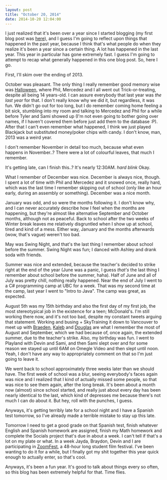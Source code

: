 ```yaml
---
layout: post
title: "October 20, 2014"
date: 2014-10-20 12:04:00
---
```


I just realized that it's been over a year since I started blogging
(my first blog post was [here](http://nulljosh.svbtle.com/october-9-2013)),
and I guess I'm going to reflect upon things that happened in the past year,
because I think that's what people do when they realize it's been a year
since a certain thing. A lot has happened in the last year. This year in
particular has gone extremely fast. I guess I'm going to attempt
to recap what generally happened in this one blog post. So, here I go.

First, I'll skim over the ending of 2013.

October was pleasant. The only thing I really remember good memory
wise was [Halloween](http://nulljosh.svbtle.com/november-1-2013), where Phil,
Mercedez and I all went out Trick-or-treating, despite all being 14 years-old.
I can assure everybody that last year was *the last year* for that. I don't
really know why we did it, but regardless, it was fun. We didn't go out for too
long, but I do remember coming home feeling a bit sick, stumbling into my room
and talking to Mercedez and Phil for a while before Tyler and Sami showed up
(I'm not even going to bother going over names, if I haven't covered them
before just add them to the database :P). After that I can't even remember
what happened, I think we just played Blackjack but substituted money/poker
chips with candy. I don't know, man, 2013 was a weird year.

I don't remember November in detail too much, because what even happens
in November..? There were a lot of colourful leaves, that much I remember.

It's getting late, can I finish this..? It's nearly 12:30AM. *hard blink* Okay.

What I remember of December was nice. December is always nice, though.
I spent a lot of time with Phil and Mercedez and it snowed once, really hard,
which was the last time I remember skipping out of school (only like an hour
  early, during an assembly or something). December was a nice month.

January was odd, and so were the months following it. I don't know why, and
I can never accurately describe how I feel when the months are happening, but
they're almost like alternative September and October months, although not
as peaceful. Back to school after the two weeks of Winter break leaves
me relatively disgruntled when I show up at school, tired and kind of a mess.
Either way, January and the months afterwards (wow, that's vague) weren't
too bad.

May was Swing Night, and that's the last thing I remember about school before
the summer. Swing Night was fun; I danced with Ashley and drank soda
with friends.

Summer was nice and extended, because the teacher's decided to strike right at
the end of the year (June was a panic, I guess *that's* the last thing
I remember about school before the summer, haha). Half of June and all of July
was pretty chill, nothing really happened. Near the end of July I went to
a C# programming camp at UBC for a week. That was my second time at the camp,
last year I went to "Intro to Java". The camp was great, as expected.

August 5th was my 15th birthday and also the first day of my first job,
the most stereotypical job in the existence for a teen; McDonald's. I'm
still working there now, and it's not too bad, despite my constant
tweets arguing that statement. Working and busing + SkyTraining it down to
Vancouver to meet up with [Braeden](https://twitter.com/BraedenMayer),
[Kaleb](https://twitter.com/KalebButt) and
[Douglas](https://twitter.com/istx25) are what I remember the most of August
and September, which we had because of, once again, the extended summer, due
to the teacher's strike. Also, my birthday was fun. I went to Playland with
Devin and Sami, and then Sami slept over and for some reason we stayed up
until 6AM on Omegle Video and then slept until noon. Yeah, I don't have
any way to appropriately comment on that so I'm just going to leave it.

We went back to school approximately three weeks later than we should have.
The first week of school was a blur, seeing everybody's faces again was
nice and I realized that I kind of actually missed some people, so that was
nice to see them again, after the long break. It's been about a month now
(almost) since school started, and really just about every day has been
nearly identical to the last, which kind of depresses me because
there's not much I can do about it. But hey, roll with the punches, I guess.

Anyways, it's getting terribly late for a school night and I have a Spanish
test tomorrow, so I've already made a terrible mistake to stay up this late.

Tomorrow I need to get a good grade on that Spanish test, finish whatever
English and Spanish homework are assigned, finish my Math homework and
complete the Socials project that's due in about a week. I can't tell if
that's a lot on my plate or what. In a week Jayda, Braydon, Devin and I
are participating in [ZoomFest](http://www.zoomfest.com/), a 48-hour long
student film festival. I've been wanting to do it for a while, but I
finally got my shit together this year quick enough to actually enter, so
that's cool.

Anyways, it's been a fun year. It's good to talk about things every so often,
so this blog has been extremely helpful for that. Time flies.

